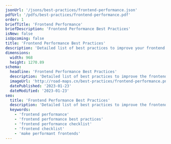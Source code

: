 ```yaml
---
jsonUrl: '/jsons/best-practices/frontend-performance.json'
pdfUrl: '/pdfs/best-practices/frontend-performance.pdf'
order: 1
briefTitle: 'Frontend Performance'
briefDescription: 'Frontend Performance Best Practices'
isNew: false
isUpcoming: false
title: 'Frontend Performance Best Practices'
description: 'Detailed list of best practices to improve your frontend performance'
dimensions:
  width: 968
  height: 1270.89
schema:
  headline: 'Frontend Performance Best Practices'
  description: 'Detailed list of best practices to improve the frontend performance of your website. Each best practice carries further details and how to implement that best practice.'
  imageUrl: 'http://road-maps.cn/best-practices/frontend-performance.png'
  datePublished: '2023-01-23'
  dateModified: '2023-01-23'
seo:
  title: 'Frontend Performance Best Practices'
  description: 'Detailed list of best practices to improve the frontend performance of your website. Each best practice carries further details and how to implement that best practice.'
  keywords:
    - 'frontend performance'
    - 'frontend performance best practices'
    - 'frontend performance checklist'
    - 'frontend checklist'
    - 'make performant frontends'
---
```

